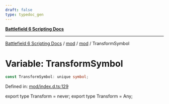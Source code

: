 ```yaml
---
draft: false
type: typedoc_gen
---
```


[**Battlefield 6 Scripting Docs**](../../../_index.md)

***

[Battlefield 6 Scripting Docs](../../../_index.md) / [mod](../../_index.md) / [mod](../_index.md) / TransformSymbol

# Variable: TransformSymbol

```ts
const TransformSymbol: unique symbol;
```

Defined in: [mod/index.d.ts:129](https://github.com/battlefield-portal-community/portal-docs/blob/ff09b2690670f74de7e97198022e5a97ff1161ff/generators/santiago/mod/index.d.ts#L129)

export type Transform = never;
export type Transform = Any;
